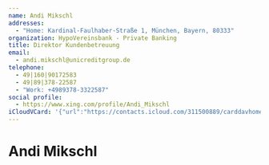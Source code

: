 ```yaml
---
name: Andi Mikschl
addresses:
  - "Home: Kardinal-Faulhaber-Straße 1, München, Bayern, 80333"
organization: HypoVereinsbank - Private Banking
title: Direktor Kundenbetreuung
email:
  - andi.mikschl@unicreditgroup.de
telephone:
  - 49|160|90172583
  - 49|89|378-22587
  - "Work: +4989378-3322587"
social profile:
  - https://www.xing.com/profile/Andi_Mikschl
iCloudVCard: '{"url":"https://contacts.icloud.com/311500889/carddavhome/card/ZTRmZDEzYzEtMDlhNS00MTliLWJkNzgtMGFhOTNkOWYxYTA5.vcf","etag":"\"kmfhex8x\"","data":"BEGIN:VCARD\r\nVERSION:3.0\r\nFN:\r\nN:Mikschl;Andi;;;\r\nUID:e4fd13c1-09a5-419b-bd78-0aa93d9f1a09\r\nADR;TYPE=HOME:;;Kardinal-Faulhaber-Straße 1;München;Bayern;80333;;\r\nitem1.X-ABLABEL:Work\r\nitem4.X-ABLABEL:Work\r\nitem0.X-ABLABEL:xing\r\nitem2.X-ABLABEL:Work\r\nitem3.X-ABLABEL:Work\r\nPRODID:ez-vcard 0.9.13-fc\r\nREV:2025-04-03T22:05:05Z\r\nORG:HypoVereinsbank - Private Banking;\r\nTITLE:Direktor Kundenbetreuung\r\nEMAIL;TYPE=PREF:andi.mikschl@unicreditgroup.de\r\nTEL;TYPE=PREF:49|160|90172583\r\nTEL:49|89|378-22587\r\nTEL;TYPE=WORK:+4989378-3322587\r\n;TYPE=jpeg;VALUE=uri:https://gateway.icloud.com/contacts/311500889/ck/card/\r\n dad5237f1cdcb12e9415fd8cc450d7fe\r\nitem0.X-SOCIALPROFILE;X-USER=Andi_Mikschl:https://www.xing.com/profile/Andi\r\n _Mikschl\r\nEND:VCARD"}'
---
```

# Andi Mikschl